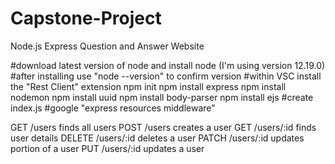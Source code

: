 # Capstone-Project
Node.js Express Question and Answer Website

#download latest version of node and install node (I'm using version 12.19.0)
#after installing use "node --version" to confirm version
#within VSC install the "Rest Client" extension
npm init
npm install express
npm install nodemon
npm install uuid
npm install body-parser
npm install ejs
#create index.js
#google "express resources middleware"


GET  /users         finds all users
POST /users         creates a user
GET  /users/:id     finds user details
DELETE /users/:id   deletes a user
PATCH /users/:id    updates portion of a user
PUT /users/:id      updates a user
